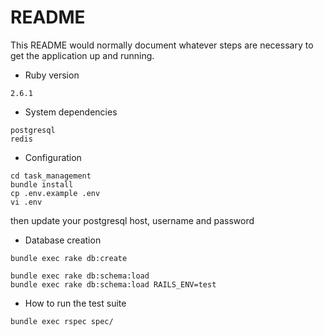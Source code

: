 # README

This README would normally document whatever steps are necessary to get the
application up and running.

* Ruby version
```
2.6.1
```

* System dependencies
```
postgresql
redis
```

* Configuration
```
cd task_management
bundle install
cp .env.example .env
vi .env
```
then update your postgresql host, username and password

* Database creation
```
bundle exec rake db:create

bundle exec rake db:schema:load
bundle exec rake db:schema:load RAILS_ENV=test
```

* How to run the test suite
```
bundle exec rspec spec/
```
